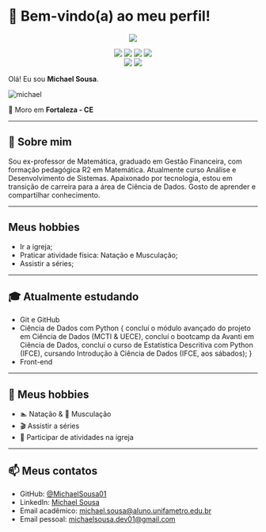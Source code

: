 # 👋 Bem-vindo(a) ao meu perfil!

<!-- Banner com paleta combinando com sua foto: tons escuros e tecnológicos -->
<p align="center">
  <img src="https://capsule-render.vercel.app/api?type=waving&color=8A2BE2,4B0082,191970&height=180&section=header&text=Michael%20Sousa&fontSize=40&fontColor=ffffff&desc=Ciência%20de%20Dados%20%7C%20Python%20%7C%20SQL&descSize=20&descAlign=60" />
</p>

<!-- Badges centralizadas com tecnologias -->
<p align="center">
  <img src="https://img.shields.io/badge/Python-3776AB?style=for-the-badge&logo=python&logoColor=white" />
  <img src="https://img.shields.io/badge/SQL-005C9C?style=for-the-badge&logo=sqlite&logoColor=white" />
  <img src="https://img.shields.io/badge/Jupyter-F37626?style=for-the-badge&logo=jupyter&logoColor=white" /
  <img src="https://img.shields.io/badge/Google%20Colab-F9AB00?style=for-the-badge&logo=googlecolab&logoColor=white" />
  <img src="https://img.shields.io/badge/Power%20BI-F2C811?style=for-the-badge&logo=powerbi&logoColor=black" /><br>
  <img src="https://img.shields.io/badge/Ciência%20de%20Dados-Ativo-8A2BE2?style=for-the-badge" />
  <img src="https://img.shields.io/badge/GitHub-MichaelSousa01-181717?style=for-the-badge&logo=github" />
</p>




Olá! Eu sou **Michael Sousa**.

![michael](https://github.com/user-attachments/assets/3a1fd582-1203-4087-bf1a-d746df5645ff)


📍 Moro em **Fortaleza - CE**

---
## 🎯 Sobre mim


Sou ex-professor de Matemática, graduado em Gestão Financeira, com formação pedagógica R2 em Matemática. Atualmente curso Análise e Desenvolvimento de Sistemas.
Apaixonado por tecnologia, estou em transição de carreira para a área de Ciência de Dados. Gosto de aprender e compartilhar conhecimento.

---
## Meus hobbies

- Ir a igreja;
- Praticar atividade física: Natação e Musculação;
- Assistir a séries;

---

## 🎓 Atualmente estudando
- Git e GitHub
- Ciência de Dados com Python {
    concluí o módulo avançado do projeto em Ciência de Dados (MCTI & UECE),
    concluí o bootcamp da Avanti em Ciência de Dados,
    concluí o curso de Estatística Descritiva com Python (IFCE),
    cursando Introdução à Ciência de Dados (IFCE, aos sábados);
  }
- Front-end
---

## 🧩 Meus hobbies

- 🏊 Natação & 💪 Musculação  
- 🎬 Assistir a séries  
- 🙏 Participar de atividades na igreja

---

## 📫 Meus contatos

- GitHub: [@MichaelSousa01](https://github.com/MichaelSousa01)  
- LinkedIn: [Michael Sousa](https://www.linkedin.com/in/michael--sousa/)  
- Email acadêmico: michael.sousa@aluno.unifametro.edu.br  
- Email pessoal: michaelsousa.dev01@gmail.com
